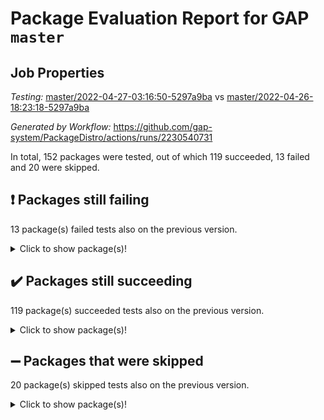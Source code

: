# Package Evaluation Report for GAP `master`

## Job Properties

*Testing:* [master/2022-04-27-03:16:50-5297a9ba](https://github.com/gap-system/PackageDistro/blob/data/reports/master/2022-04-27-03:16:50-5297a9ba) vs [master/2022-04-26-18:23:18-5297a9ba](https://github.com/gap-system/PackageDistro/blob/data/reports/master/2022-04-26-18:23:18-5297a9ba)

*Generated by Workflow:* https://github.com/gap-system/PackageDistro/actions/runs/2230540731

In total, 152 packages were tested, out of which 119 succeeded, 13 failed and 20 were skipped.

## :exclamation: Packages still failing

13 package(s) failed tests also on the previous version.
<details><summary>Click to show package(s)!</summary>

- fining 1.4.1 [(failure)](https://github.com/gap-system/PackageDistro/runs/6186805073?check_suite_focus=true)
- francy 1.2.4 [(failure)](https://github.com/gap-system/PackageDistro/runs/6186805272?check_suite_focus=true)
- hap 1.39 [(failure)](https://github.com/gap-system/PackageDistro/runs/6186805643?check_suite_focus=true)
- normalizinterface 1.3.2 [(failure)](https://github.com/gap-system/PackageDistro/runs/6186806618?check_suite_focus=true)
- packagemanager 1.2 [(failure)](https://github.com/gap-system/PackageDistro/runs/6186806785?check_suite_focus=true)
- rcwa 4.6.4 [(failure)](https://github.com/gap-system/PackageDistro/runs/6186807110?check_suite_focus=true)
- recog 1.3.2 [(failure)](https://github.com/gap-system/PackageDistro/runs/6186807166?check_suite_focus=true)
- semigroups 4.0.0 [(failure)](https://github.com/gap-system/PackageDistro/runs/6186807351?check_suite_focus=true)
- transgrp 3.6.1 [(failure)](https://github.com/gap-system/PackageDistro/runs/6186807693?check_suite_focus=true)
- ugaly 4.0.2 [(failure)](https://github.com/gap-system/PackageDistro/runs/6186807721?check_suite_focus=true)
- wedderga 4.10.1 [(failure)](https://github.com/gap-system/PackageDistro/runs/6186808137?check_suite_focus=true)
- xmod 2.86 [(failure)](https://github.com/gap-system/PackageDistro/runs/6186808227?check_suite_focus=true)
- yangbaxter 0.9.0 [(failure)](https://github.com/gap-system/PackageDistro/runs/6186808335?check_suite_focus=true)
</details>

## :heavy_check_mark: Packages still succeeding

119 package(s) succeeded tests also on the previous version.
<details><summary>Click to show package(s)!</summary>

- ace 5.4 [(success)](https://github.com/gap-system/PackageDistro/runs/6186803450?check_suite_focus=true)
- aclib 1.3.2 [(success)](https://github.com/gap-system/PackageDistro/runs/6186803491?check_suite_focus=true)
- agt 0.2 [(success)](https://github.com/gap-system/PackageDistro/runs/6186803525?check_suite_focus=true)
- alnuth 3.2.1 [(success)](https://github.com/gap-system/PackageDistro/runs/6186803559?check_suite_focus=true)
- anupq 3.2.6 [(success)](https://github.com/gap-system/PackageDistro/runs/6186803611?check_suite_focus=true)
- atlasrep 2.1.2 [(success)](https://github.com/gap-system/PackageDistro/runs/6186803675?check_suite_focus=true)
- autodoc 2022.03.10 [(success)](https://github.com/gap-system/PackageDistro/runs/6186803736?check_suite_focus=true)
- automata 1.15 [(success)](https://github.com/gap-system/PackageDistro/runs/6186803816?check_suite_focus=true)
- automgrp 1.3.2 [(success)](https://github.com/gap-system/PackageDistro/runs/6186803885?check_suite_focus=true)
- autpgrp 1.10.2 [(success)](https://github.com/gap-system/PackageDistro/runs/6186804019?check_suite_focus=true)
- cap 2022.04-04 [(success)](https://github.com/gap-system/PackageDistro/runs/6186804087?check_suite_focus=true)
- caratinterface 2.3.3 [(success)](https://github.com/gap-system/PackageDistro/runs/6186804137?check_suite_focus=true)
- cddinterface 2020.06.24 [(success)](https://github.com/gap-system/PackageDistro/runs/6186804176?check_suite_focus=true)
- circle 1.6.4 [(success)](https://github.com/gap-system/PackageDistro/runs/6186804206?check_suite_focus=true)
- cohomolo 1.6.10 [(success)](https://github.com/gap-system/PackageDistro/runs/6186804244?check_suite_focus=true)
- congruence 1.2.3 [(success)](https://github.com/gap-system/PackageDistro/runs/6186804276?check_suite_focus=true)
- corelg 1.56 [(success)](https://github.com/gap-system/PackageDistro/runs/6186804313?check_suite_focus=true)
- crime 1.6 [(success)](https://github.com/gap-system/PackageDistro/runs/6186804341?check_suite_focus=true)
- crisp 1.4.5 [(success)](https://github.com/gap-system/PackageDistro/runs/6186804364?check_suite_focus=true)
- crypting 0.10 [(success)](https://github.com/gap-system/PackageDistro/runs/6186804396?check_suite_focus=true)
- cryst 4.1.24 [(success)](https://github.com/gap-system/PackageDistro/runs/6186804415?check_suite_focus=true)
- crystcat 1.1.9 [(success)](https://github.com/gap-system/PackageDistro/runs/6186804447?check_suite_focus=true)
- ctbllib 1.3.4 [(success)](https://github.com/gap-system/PackageDistro/runs/6186804484?check_suite_focus=true)
- cubefree 1.19 [(success)](https://github.com/gap-system/PackageDistro/runs/6186804531?check_suite_focus=true)
- curlinterface 2.2.2 [(success)](https://github.com/gap-system/PackageDistro/runs/6186804574?check_suite_focus=true)
- cvec 2.7.5 [(success)](https://github.com/gap-system/PackageDistro/runs/6186804621?check_suite_focus=true)
- datastructures 0.2.7 [(success)](https://github.com/gap-system/PackageDistro/runs/6186804654?check_suite_focus=true)
- deepthought 1.0.5 [(success)](https://github.com/gap-system/PackageDistro/runs/6186804703?check_suite_focus=true)
- design 1.7 [(success)](https://github.com/gap-system/PackageDistro/runs/6186804751?check_suite_focus=true)
- difsets 2.3.1 [(success)](https://github.com/gap-system/PackageDistro/runs/6186804797?check_suite_focus=true)
- digraphs 1.5.2 [(success)](https://github.com/gap-system/PackageDistro/runs/6186804843?check_suite_focus=true)
- edim 1.3.5 [(success)](https://github.com/gap-system/PackageDistro/runs/6186804893?check_suite_focus=true)
- example 4.3.0 [(success)](https://github.com/gap-system/PackageDistro/runs/6186804933?check_suite_focus=true)
- factint 1.6.3 [(success)](https://github.com/gap-system/PackageDistro/runs/6186804972?check_suite_focus=true)
- ferret 1.0.7 [(success)](https://github.com/gap-system/PackageDistro/runs/6186805000?check_suite_focus=true)
- fga 1.4.0 [(success)](https://github.com/gap-system/PackageDistro/runs/6186805041?check_suite_focus=true)
- float 1.0.3 [(success)](https://github.com/gap-system/PackageDistro/runs/6186805104?check_suite_focus=true)
- format 1.4.3 [(success)](https://github.com/gap-system/PackageDistro/runs/6186805126?check_suite_focus=true)
- forms 1.2.7 [(success)](https://github.com/gap-system/PackageDistro/runs/6186805156?check_suite_focus=true)
- fplsa 1.2.5 [(success)](https://github.com/gap-system/PackageDistro/runs/6186805195?check_suite_focus=true)
- fr 2.4.8 [(success)](https://github.com/gap-system/PackageDistro/runs/6186805230?check_suite_focus=true)
- fwtree 1.3 [(success)](https://github.com/gap-system/PackageDistro/runs/6186805312?check_suite_focus=true)
- gbnp 1.0.5 [(success)](https://github.com/gap-system/PackageDistro/runs/6186805351?check_suite_focus=true)
- generalizedmorphismsforcap 2022.03-03 [(success)](https://github.com/gap-system/PackageDistro/runs/6186805390?check_suite_focus=true)
- genss 1.6.6 [(success)](https://github.com/gap-system/PackageDistro/runs/6186805426?check_suite_focus=true)
- gradedringforhomalg 2022.03-01 [(success)](https://github.com/gap-system/PackageDistro/runs/6186805463?check_suite_focus=true)
- grape 4.8.5 [(success)](https://github.com/gap-system/PackageDistro/runs/6186805494?check_suite_focus=true)
- groupoids 1.69 [(success)](https://github.com/gap-system/PackageDistro/runs/6186805519?check_suite_focus=true)
- grpconst 2.6.2 [(success)](https://github.com/gap-system/PackageDistro/runs/6186805554?check_suite_focus=true)
- guarana 0.96.3 [(success)](https://github.com/gap-system/PackageDistro/runs/6186805585?check_suite_focus=true)
- guava 3.16 [(success)](https://github.com/gap-system/PackageDistro/runs/6186805609?check_suite_focus=true)
- hapcryst 0.1.14 [(success)](https://github.com/gap-system/PackageDistro/runs/6186805678?check_suite_focus=true)
- hecke 1.5.3 [(success)](https://github.com/gap-system/PackageDistro/runs/6186805721?check_suite_focus=true)
- help 3.5 [(success)](https://github.com/gap-system/PackageDistro/runs/6186805764?check_suite_focus=true)
- idrel 2.43 [(success)](https://github.com/gap-system/PackageDistro/runs/6186805797?check_suite_focus=true)
- images 1.3.1 [(success)](https://github.com/gap-system/PackageDistro/runs/6186805828?check_suite_focus=true)
- intpic 0.2.4 [(success)](https://github.com/gap-system/PackageDistro/runs/6186805860?check_suite_focus=true)
- io 4.7.2 [(success)](https://github.com/gap-system/PackageDistro/runs/6186805895?check_suite_focus=true)
- irredsol 1.4.3 [(success)](https://github.com/gap-system/PackageDistro/runs/6186805920?check_suite_focus=true)
- json 2.1.0 [(success)](https://github.com/gap-system/PackageDistro/runs/6186805951?check_suite_focus=true)
- jupyterkernel 1.4.1 [(success)](https://github.com/gap-system/PackageDistro/runs/6186805969?check_suite_focus=true)
- jupyterviz 1.5.1 [(success)](https://github.com/gap-system/PackageDistro/runs/6186805994?check_suite_focus=true)
- kan 1.34 [(success)](https://github.com/gap-system/PackageDistro/runs/6186806029?check_suite_focus=true)
- kbmag 1.5.9 [(success)](https://github.com/gap-system/PackageDistro/runs/6186806056?check_suite_focus=true)
- laguna 3.9.4 [(success)](https://github.com/gap-system/PackageDistro/runs/6186806074?check_suite_focus=true)
- liealgdb 2.2.1 [(success)](https://github.com/gap-system/PackageDistro/runs/6186806099?check_suite_focus=true)
- liepring 2.6 [(success)](https://github.com/gap-system/PackageDistro/runs/6186806126?check_suite_focus=true)
- liering 2.4.2 [(success)](https://github.com/gap-system/PackageDistro/runs/6186806152?check_suite_focus=true)
- linearalgebraforcap 2022.04-02 [(success)](https://github.com/gap-system/PackageDistro/runs/6186806183?check_suite_focus=true)
- loops 3.4.1 [(success)](https://github.com/gap-system/PackageDistro/runs/6186806216?check_suite_focus=true)
- lpres 1.0.3 [(success)](https://github.com/gap-system/PackageDistro/runs/6186806249?check_suite_focus=true)
- majoranaalgebras 1.4 [(success)](https://github.com/gap-system/PackageDistro/runs/6186806286?check_suite_focus=true)
- mapclass 1.4.5 [(success)](https://github.com/gap-system/PackageDistro/runs/6186806333?check_suite_focus=true)
- matgrp 0.64 [(success)](https://github.com/gap-system/PackageDistro/runs/6186806361?check_suite_focus=true)
- modisom 2.5.1 [(success)](https://github.com/gap-system/PackageDistro/runs/6186806395?check_suite_focus=true)
- modulepresentationsforcap 2022.03-02 [(success)](https://github.com/gap-system/PackageDistro/runs/6186806427?check_suite_focus=true)
- monoidalcategories 2022.04-04 [(success)](https://github.com/gap-system/PackageDistro/runs/6186806470?check_suite_focus=true)
- nconvex 2020.11-04 [(success)](https://github.com/gap-system/PackageDistro/runs/6186806496?check_suite_focus=true)
- nilmat 1.4.1 [(success)](https://github.com/gap-system/PackageDistro/runs/6186806533?check_suite_focus=true)
- nock 1.5 [(success)](https://github.com/gap-system/PackageDistro/runs/6186806567?check_suite_focus=true)
- nq 2.5.8 [(success)](https://github.com/gap-system/PackageDistro/runs/6186806652?check_suite_focus=true)
- numericalsgps 1.3.0 [(success)](https://github.com/gap-system/PackageDistro/runs/6186806681?check_suite_focus=true)
- openmath 11.5.0 [(success)](https://github.com/gap-system/PackageDistro/runs/6186806710?check_suite_focus=true)
- orb 4.8.4 [(success)](https://github.com/gap-system/PackageDistro/runs/6186806755?check_suite_focus=true)
- patternclass 2.4.2 [(success)](https://github.com/gap-system/PackageDistro/runs/6186806806?check_suite_focus=true)
- permut 2.0.4 [(success)](https://github.com/gap-system/PackageDistro/runs/6186806838?check_suite_focus=true)
- polenta 1.3.10 [(success)](https://github.com/gap-system/PackageDistro/runs/6186806870?check_suite_focus=true)
- polymaking 0.8.6 [(success)](https://github.com/gap-system/PackageDistro/runs/6186806908?check_suite_focus=true)
- primgrp 3.4.1 [(success)](https://github.com/gap-system/PackageDistro/runs/6186806954?check_suite_focus=true)
- profiling 2.5.0 [(success)](https://github.com/gap-system/PackageDistro/runs/6186806981?check_suite_focus=true)
- qpa 1.33 [(success)](https://github.com/gap-system/PackageDistro/runs/6186807009?check_suite_focus=true)
- quagroup 1.8.3 [(success)](https://github.com/gap-system/PackageDistro/runs/6186807037?check_suite_focus=true)
- radiroot 2.9 [(success)](https://github.com/gap-system/PackageDistro/runs/6186807063?check_suite_focus=true)
- rds 1.8 [(success)](https://github.com/gap-system/PackageDistro/runs/6186807136?check_suite_focus=true)
- repndecomp 1.2.1 [(success)](https://github.com/gap-system/PackageDistro/runs/6186807204?check_suite_focus=true)
- repsn 3.1.0 [(success)](https://github.com/gap-system/PackageDistro/runs/6186807238?check_suite_focus=true)
- resclasses 4.7.2 [(success)](https://github.com/gap-system/PackageDistro/runs/6186807281?check_suite_focus=true)
- scscp 2.3.1 [(success)](https://github.com/gap-system/PackageDistro/runs/6186807316?check_suite_focus=true)
- sglppow 2.2 [(success)](https://github.com/gap-system/PackageDistro/runs/6186807382?check_suite_focus=true)
- sgpviz 0.999.5 [(success)](https://github.com/gap-system/PackageDistro/runs/6186807419?check_suite_focus=true)
- simpcomp 2.1.14 [(success)](https://github.com/gap-system/PackageDistro/runs/6186807452?check_suite_focus=true)
- singular 2020.12.18 [(success)](https://github.com/gap-system/PackageDistro/runs/6186807479?check_suite_focus=true)
- sla 1.5.3 [(success)](https://github.com/gap-system/PackageDistro/runs/6186807501?check_suite_focus=true)
- smallgrp 1.5 [(success)](https://github.com/gap-system/PackageDistro/runs/6186807522?check_suite_focus=true)
- smallsemi 0.6.13 [(success)](https://github.com/gap-system/PackageDistro/runs/6186807545?check_suite_focus=true)
- sonata 2.9.4 [(success)](https://github.com/gap-system/PackageDistro/runs/6186807568?check_suite_focus=true)
- sophus 1.25 [(success)](https://github.com/gap-system/PackageDistro/runs/6186807586?check_suite_focus=true)
- spinsym 1.5.2 [(success)](https://github.com/gap-system/PackageDistro/runs/6186807603?check_suite_focus=true)
- symbcompcc 1.3.2 [(success)](https://github.com/gap-system/PackageDistro/runs/6186807619?check_suite_focus=true)
- thelma 1.3 [(success)](https://github.com/gap-system/PackageDistro/runs/6186807639?check_suite_focus=true)
- tomlib 1.2.9 [(success)](https://github.com/gap-system/PackageDistro/runs/6186807659?check_suite_focus=true)
- toric 1.9.5 [(success)](https://github.com/gap-system/PackageDistro/runs/6186807672?check_suite_focus=true)
- unipot 1.5 [(success)](https://github.com/gap-system/PackageDistro/runs/6186807740?check_suite_focus=true)
- unitlib 4.1.0 [(success)](https://github.com/gap-system/PackageDistro/runs/6186807793?check_suite_focus=true)
- utils 0.72 [(success)](https://github.com/gap-system/PackageDistro/runs/6186807866?check_suite_focus=true)
- uuid 0.7 [(success)](https://github.com/gap-system/PackageDistro/runs/6186807955?check_suite_focus=true)
- walrus 0.9991 [(success)](https://github.com/gap-system/PackageDistro/runs/6186808060?check_suite_focus=true)
- xmodalg 1.18 [(success)](https://github.com/gap-system/PackageDistro/runs/6186808283?check_suite_focus=true)
- zeromqinterface 0.13 [(success)](https://github.com/gap-system/PackageDistro/runs/6186808368?check_suite_focus=true)
</details>

## :heavy_minus_sign: Packages that were skipped

20 package(s) skipped tests also on the previous version.
<details><summary>Click to show package(s)!</summary>

- 4ti2interface 2022.03-01 [(skipped)](https://github.com/gap-system/PackageDistro/runs/6186734423?check_suite_focus=true)
- browse 1.8.14 [(skipped)](https://github.com/gap-system/PackageDistro/runs/6186734423?check_suite_focus=true)
- examplesforhomalg 2022.03-01 [(skipped)](https://github.com/gap-system/PackageDistro/runs/6186734423?check_suite_focus=true)
- gapdoc 1.6.5 [(skipped)](https://github.com/gap-system/PackageDistro/runs/6186734423?check_suite_focus=true)
- gauss 2022.03-01 [(skipped)](https://github.com/gap-system/PackageDistro/runs/6186734423?check_suite_focus=true)
- gaussforhomalg 2022.03-01 [(skipped)](https://github.com/gap-system/PackageDistro/runs/6186734423?check_suite_focus=true)
- gradedmodules 2022.03-01 [(skipped)](https://github.com/gap-system/PackageDistro/runs/6186734423?check_suite_focus=true)
- homalg 2022.03-01 [(skipped)](https://github.com/gap-system/PackageDistro/runs/6186734423?check_suite_focus=true)
- homalgtocas 2022.03-01 [(skipped)](https://github.com/gap-system/PackageDistro/runs/6186734423?check_suite_focus=true)
- io_forhomalg 2022.03-01 [(skipped)](https://github.com/gap-system/PackageDistro/runs/6186734423?check_suite_focus=true)
- itc 1.5.1 [(skipped)](https://github.com/gap-system/PackageDistro/runs/6186734423?check_suite_focus=true)
- localizeringforhomalg 2022.03-01 [(skipped)](https://github.com/gap-system/PackageDistro/runs/6186734423?check_suite_focus=true)
- matricesforhomalg 2022.04-01 [(skipped)](https://github.com/gap-system/PackageDistro/runs/6186734423?check_suite_focus=true)
- modules 2022.03-01 [(skipped)](https://github.com/gap-system/PackageDistro/runs/6186734423?check_suite_focus=true)
- polycyclic 2.16 [(skipped)](https://github.com/gap-system/PackageDistro/runs/6186734423?check_suite_focus=true)
- ringsforhomalg 2022.04-01 [(skipped)](https://github.com/gap-system/PackageDistro/runs/6186734423?check_suite_focus=true)
- sco 2022.03-01 [(skipped)](https://github.com/gap-system/PackageDistro/runs/6186734423?check_suite_focus=true)
- toolsforhomalg 2022.04-02 [(skipped)](https://github.com/gap-system/PackageDistro/runs/6186734423?check_suite_focus=true)
- toricvarieties 2022.03.23 [(skipped)](https://github.com/gap-system/PackageDistro/runs/6186734423?check_suite_focus=true)
- xgap 4.31 [(skipped)](https://github.com/gap-system/PackageDistro/runs/6186734423?check_suite_focus=true)
</details>

